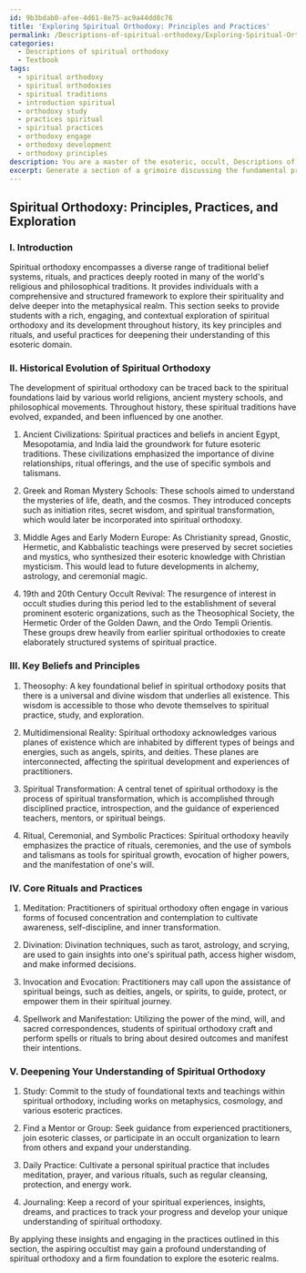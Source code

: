 ```yaml
---
id: 9b3bdab0-afee-4d61-8e75-ac9a44dd8c76
title: 'Exploring Spiritual Orthodoxy: Principles and Practices'
permalink: /Descriptions-of-spiritual-orthodoxy/Exploring-Spiritual-Orthodoxy-Principles-and-Practices/
categories:
  - Descriptions of spiritual orthodoxy
  - Textbook
tags:
  - spiritual orthodoxy
  - spiritual orthodoxies
  - spiritual traditions
  - introduction spiritual
  - orthodoxy study
  - practices spiritual
  - spiritual practices
  - orthodoxy engage
  - orthodoxy development
  - orthodoxy principles
description: You are a master of the esoteric, occult, Descriptions of spiritual orthodoxy and education, you have written many textbooks on the subject in ways that provide students with rich and deep understanding of the subject. You are being asked to write textbook-like sections on a topic and you do it with full context, explainability, and reliability in accuracy to the true facts of the topic at hand, in a textbook style that a student would easily be able to learn from, in a rich, engaging, and contextual way. Always include relevant context (such as formulas and history), related concepts, and in a way that someone can gain deep insights from.
excerpt: Generate a section of a grimoire discussing the fundamental principles and practices of spiritual orthodoxy, offering a thorough analysis of its historical evolution, key beliefs, and core rituals. Additionally, provide insights into how an aspiring occultist or student can further explore and deepen their understanding of this domain.
---
```


## Spiritual Orthodoxy: Principles, Practices, and Exploration

### I. Introduction

Spiritual orthodoxy encompasses a diverse range of traditional belief systems, rituals, and practices deeply rooted in many of the world's religious and philosophical traditions. It provides individuals with a comprehensive and structured framework to explore their spirituality and delve deeper into the metaphysical realm. This section seeks to provide students with a rich, engaging, and contextual exploration of spiritual orthodoxy and its development throughout history, its key principles and rituals, and useful practices for deepening their understanding of this esoteric domain.

### II. Historical Evolution of Spiritual Orthodoxy

The development of spiritual orthodoxy can be traced back to the spiritual foundations laid by various world religions, ancient mystery schools, and philosophical movements. Throughout history, these spiritual traditions have evolved, expanded, and been influenced by one another.

1. Ancient Civilizations: Spiritual practices and beliefs in ancient Egypt, Mesopotamia, and India laid the groundwork for future esoteric traditions. These civilizations emphasized the importance of divine relationships, ritual offerings, and the use of specific symbols and talismans.

2. Greek and Roman Mystery Schools: These schools aimed to understand the mysteries of life, death, and the cosmos. They introduced concepts such as initiation rites, secret wisdom, and spiritual transformation, which would later be incorporated into spiritual orthodoxy.

3. Middle Ages and Early Modern Europe: As Christianity spread, Gnostic, Hermetic, and Kabbalistic teachings were preserved by secret societies and mystics, who synthesized their esoteric knowledge with Christian mysticism. This would lead to future developments in alchemy, astrology, and ceremonial magic.

4. 19th and 20th Century Occult Revival: The resurgence of interest in occult studies during this period led to the establishment of several prominent esoteric organizations, such as the Theosophical Society, the Hermetic Order of the Golden Dawn, and the Ordo Templi Orientis. These groups drew heavily from earlier spiritual orthodoxies to create elaborately structured systems of spiritual practice.

### III. Key Beliefs and Principles

1. Theosophy: A key foundational belief in spiritual orthodoxy posits that there is a universal and divine wisdom that underlies all existence. This wisdom is accessible to those who devote themselves to spiritual practice, study, and exploration.

2. Multidimensional Reality: Spiritual orthodoxy acknowledges various planes of existence which are inhabited by different types of beings and energies, such as angels, spirits, and deities. These planes are interconnected, affecting the spiritual development and experiences of practitioners.

3. Spiritual Transformation: A central tenet of spiritual orthodoxy is the process of spiritual transformation, which is accomplished through disciplined practice, introspection, and the guidance of experienced teachers, mentors, or spiritual beings.

4. Ritual, Ceremonial, and Symbolic Practices: Spiritual orthodoxy heavily emphasizes the practice of rituals, ceremonies, and the use of symbols and talismans as tools for spiritual growth, evocation of higher powers, and the manifestation of one's will.

### IV. Core Rituals and Practices

1. Meditation: Practitioners of spiritual orthodoxy often engage in various forms of focused concentration and contemplation to cultivate awareness, self-discipline, and inner transformation.

2. Divination: Divination techniques, such as tarot, astrology, and scrying, are used to gain insights into one's spiritual path, access higher wisdom, and make informed decisions.

3. Invocation and Evocation: Practitioners may call upon the assistance of spiritual beings, such as deities, angels, or spirits, to guide, protect, or empower them in their spiritual journey.

4. Spellwork and Manifestation: Utilizing the power of the mind, will, and sacred correspondences, students of spiritual orthodoxy craft and perform spells or rituals to bring about desired outcomes and manifest their intentions.

### V. Deepening Your Understanding of Spiritual Orthodoxy

1. Study: Commit to the study of foundational texts and teachings within spiritual orthodoxy, including works on metaphysics, cosmology, and various esoteric practices.

2. Find a Mentor or Group: Seek guidance from experienced practitioners, join esoteric classes, or participate in an occult organization to learn from others and expand your understanding.

3. Daily Practice: Cultivate a personal spiritual practice that includes meditation, prayer, and various rituals, such as regular cleansing, protection, and energy work.

4. Journaling: Keep a record of your spiritual experiences, insights, dreams, and practices to track your progress and develop your unique understanding of spiritual orthodoxy.

By applying these insights and engaging in the practices outlined in this section, the aspiring occultist may gain a profound understanding of spiritual orthodoxy and a firm foundation to explore the esoteric realms.
